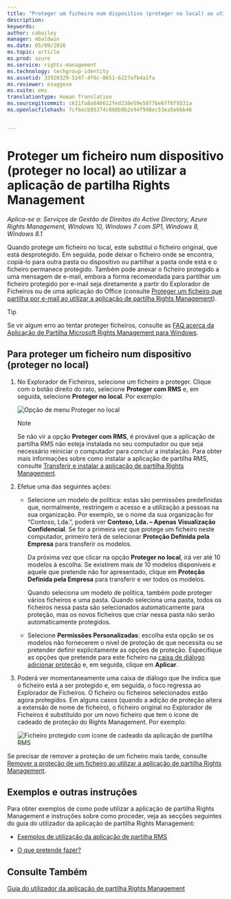 ```yaml
---
title: "Proteger um ficheiro num dispositivo (proteger no local) ao utilizar a aplicação de partilha Rights Management | Azure RMS"
description: 
keywords: 
author: cabailey
manager: mbaldwin
ms.date: 05/09/2016
ms.topic: article
ms.prod: azure
ms.service: rights-management
ms.technology: techgroup-identity
ms.assetid: 33920329-5247-4f6c-8651-6227afb4a1fa
ms.reviewer: esaggese
ms.suite: ems
translationtype: Human Translation
ms.sourcegitcommit: c611fa8a846612fed238e59e5077be67f6f9531a
ms.openlocfilehash: 7cf6ecb95374c080b9b2e94f948ec53ea5e6bb46


---
```


# Proteger um ficheiro num dispositivo (proteger no local) ao utilizar a aplicação de partilha Rights Management

*Aplica-se a: Serviços de Gestão de Direitos do Active Directory, Azure Rights Management, Windows 10, Windows 7 com SP1, Windows 8, Windows 8.1*

Quando protege um ficheiro no local, este substitui o ficheiro original, que está desprotegido. Em seguida, pode deixar o ficheiro onde se encontra, copiá-lo para outra pasta ou dispositivo ou partilhar a pasta onde está e o ficheiro permanece protegido. Também pode anexar o ficheiro protegido a uma mensagem de e-mail, embora a forma recomendada para partilhar um ficheiro protegido por e-mail seja diretamente a partir do Explorador de Ficheiros ou de uma aplicação do Office (consulte [Proteger um ficheiro que partilha por e-mail ao utilizar a aplicação de partilha Rights Management](sharing-app-protect-by-email.md)).

> [!TIP]
> Se vir algum erro ao tentar proteger ficheiros, consulte as [FAQ acerca da Aplicação de Partilha Microsoft Rights Management para Windows](http://go.microsoft.com/fwlink/?LinkId=303971).

## Para proteger um ficheiro num dispositivo (proteger no local)

1.  No Explorador de Ficheiros, selecione um ficheiro a proteger. Clique com o botão direito do rato, selecione **Proteger com RMS** e, em seguida, selecione **Proteger no local**. Por exemplo:

    ![Opção de menu Proteger no local](../media/ADRMS_MSRMSApp_SP_CompanyDefined.png)

    > [!NOTE]
    > Se não vir a opção **Proteger com RMS**, é provável que a aplicação de partilha RMS não esteja instalada no seu computador ou que seja necessário reiniciar o computador para concluir a instalação. Para obter mais informações sobre como instalar a aplicação de partilha RMS, consulte [Transferir e instalar a aplicação de partilha Rights Management](install-sharing-app.md).

2.  Efetue uma das seguintes ações:

    -   Selecione um modelo de política: estas são permissões predefinidas que, normalmente, restringem o acesso e a utilização a pessoas na sua organização. Por exemplo, se o nome da sua organização for “Contoso, Lda.”, poderá ver **Contoso, Lda. – Apenas Visualização Confidencial**. Se for a primeira vez que protege um ficheiro neste computador, primeiro terá de selecionar **Proteção Definida pela Empresa** para transferir os modelos.

        Da próxima vez que clicar na opção **Proteger no local**, irá ver até 10 modelos à escolha. Se existirem mais de 10 modelos disponíveis e aquele que pretende não for apresentado, clique em **Proteção Definida pela Empresa** para transferir e ver todos os modelos.

        Quando seleciona um modelo de política, também pode proteger vários ficheiros e uma pasta. Quando seleciona uma pasta, todos os ficheiros nessa pasta são selecionados automaticamente para proteção, mas os novos ficheiros que criar nessa pasta não serão automaticamente protegidos.

    -   Selecione **Permissões Personalizadas**: escolha esta opção se os modelos não fornecerem o nível de proteção de que necessita ou se pretender definir explicitamente as opções de proteção. Especifique as opções que pretende para este ficheiro na [caixa de diálogo adicionar proteção](sharing-app-dialog-box.md) e, em seguida, clique em **Aplicar**.

3.  Poderá ver momentaneamente uma caixa de diálogo que lhe indica que o ficheiro está a ser protegido e, em seguida, o foco regressa ao Explorador de Ficheiros. O ficheiro ou ficheiros selecionados estão agora protegidos. Em alguns casos (quando a adição de proteção altera a extensão de nome de ficheiro), o ficheiro original no Explorador de Ficheiros é substituído por um novo ficheiro que tem o ícone de cadeado de proteção do Rights Management. Por exemplo:

    ![Ficheiro protegido com ícone de cadeado da aplicação de partilha RMS](../media/ADRMS_MSRMSApp_Pfile.png)

Se precisar de remover a proteção de um ficheiro mais tarde, consulte [Remover a proteção de um ficheiro ao utilizar a aplicação de partilha Rights Management](sharing-app-remove-protection.md).

## Exemplos e outras instruções
Para obter exemplos de como pode utilizar a aplicação de partilha Rights Management e instruções sobre como proceder, veja as secções seguintes do guia do utilizador da aplicação de partilha Rights Management:

-   [Exemplos de utilização da aplicação de partilha RMS](sharing-app-user-guide.md#examples-for-using-the-rms-sharing-application)

-   [O que pretende fazer?](sharing-app-user-guide.md#what-do-you-want-to-do-)

## Consulte Também
[Guia do utilizador da aplicação de partilha Rights Management](sharing-app-user-guide.md)



<!--HONumber=Jun16_HO4-->


